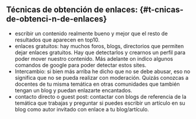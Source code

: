 ## Técnicas de obtención de enlaces: {#t-cnicas-de-obtenci-n-de-enlaces}

* escribir un contenido realmente bueno y mejor que el resto de resultados que aparecen en top10\.
* enlaces gratuitos: hay muchos foros, blogs, directorios que permiten dejar enlaces gratuitos. Hay que detectarlos y crearnos un perfil para poder mover nuestro contenido. Más adelante on indico algunos comandos de google para poder detectar estos sites.
* Intercambio: si bien más arriba he dicho que no se debe abusar, eso no significa que no se pueda realizar con moderación. Quizás conozcas a docentes de tu misma temática en otras comunidades que también tengan un blog y puedan enlazarte encantados.
* contacto directo o guest post: contactar con blogs de referencia de la temática que trabajas y preguntar si puedes escribir un artículo en su blog como autor invitado con enlace a tu blog/artículo.
